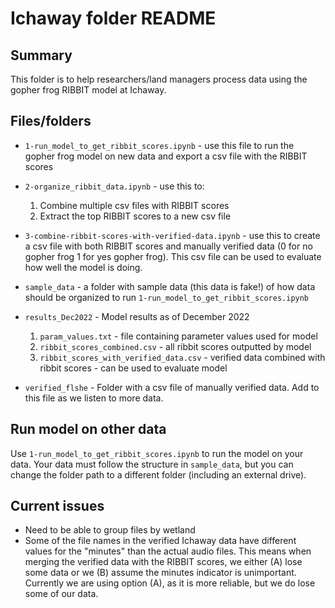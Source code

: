 # Ichaway folder README

## Summary

This folder is to help researchers/land managers process data using the gopher frog RIBBIT model at Ichaway. 

## Files/folders

* `1-run_model_to_get_ribbit_scores.ipynb` - use this file to run the gopher frog model on new data and export a csv file with the RIBBIT scores 
* `2-organize_ribbit_data.ipynb` - use this to: 
   1. Combine multiple csv files with RIBBIT scores
   2. Extract the top RIBBIT scores to a new csv file
* `3-combine-ribbit-scores-with-verified-data.ipynb` - use this to create a csv file with both RIBBIT scores and manually verified data (0 for no gopher frog 1 for yes gopher frog). This csv file can be used to evaluate how well the model is doing. 

* `sample_data` - a folder with sample data (this data is fake!) of how data should be organized to run `1-run_model_to_get_ribbit_scores.ipynb` 
* `results_Dec2022` - Model results as of December 2022
   1. `param_values.txt` - file containing parameter values used for model
   2. `ribbit_scores_combined.csv` - all ribbit scores outputted by model
   3. `ribbit_scores_with_verified_data.csv` - verified data combined with ribbit scores - can be used to evaluate model 
* `verified_flshe` - Folder with a csv file of manually verified data. Add to this file as we listen to more data. 

## Run model on other data

Use `1-run_model_to_get_ribbit_scores.ipynb` to run the model on your data. Your data must follow the structure in `sample_data`, but you can change the folder path to a different folder (including an external drive). 

## Current issues

* Need to be able to group files by wetland
* Some of the file names in the verified Ichaway data have different values for the "minutes" than the actual audio files. This means when merging the verified data with the RIBBIT scores, we either (A) lose some data or we (B) assume the minutes indicator is unimportant. Currently we are using option (A), as it is more reliable, but we do lose some of our data. 


  
  